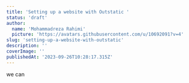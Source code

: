 ```yaml
---
title: 'Setting up a website with Outstatic '
status: 'draft'
author:
  name: 'Mohammadreza Rahimi'
  picture: 'https://avatars.githubusercontent.com/u/10692091?v=4'
slug: 'setting-up-a-website-with-outstatic'
description: ''
coverImage: ''
publishedAt: '2023-09-26T10:28:17.315Z'
---
```


we can

